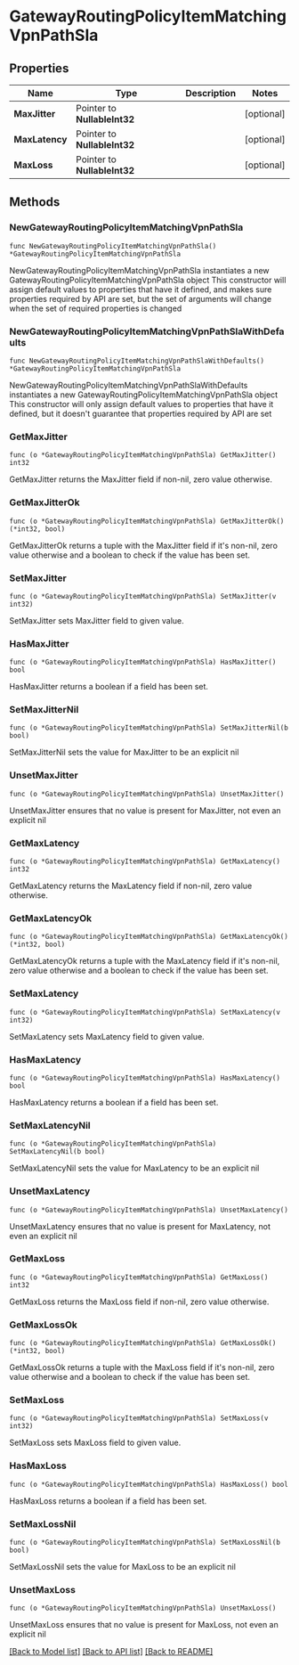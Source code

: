 # GatewayRoutingPolicyItemMatchingVpnPathSla

## Properties

Name | Type | Description | Notes
------------ | ------------- | ------------- | -------------
**MaxJitter** | Pointer to **NullableInt32** |  | [optional] 
**MaxLatency** | Pointer to **NullableInt32** |  | [optional] 
**MaxLoss** | Pointer to **NullableInt32** |  | [optional] 

## Methods

### NewGatewayRoutingPolicyItemMatchingVpnPathSla

`func NewGatewayRoutingPolicyItemMatchingVpnPathSla() *GatewayRoutingPolicyItemMatchingVpnPathSla`

NewGatewayRoutingPolicyItemMatchingVpnPathSla instantiates a new GatewayRoutingPolicyItemMatchingVpnPathSla object
This constructor will assign default values to properties that have it defined,
and makes sure properties required by API are set, but the set of arguments
will change when the set of required properties is changed

### NewGatewayRoutingPolicyItemMatchingVpnPathSlaWithDefaults

`func NewGatewayRoutingPolicyItemMatchingVpnPathSlaWithDefaults() *GatewayRoutingPolicyItemMatchingVpnPathSla`

NewGatewayRoutingPolicyItemMatchingVpnPathSlaWithDefaults instantiates a new GatewayRoutingPolicyItemMatchingVpnPathSla object
This constructor will only assign default values to properties that have it defined,
but it doesn't guarantee that properties required by API are set

### GetMaxJitter

`func (o *GatewayRoutingPolicyItemMatchingVpnPathSla) GetMaxJitter() int32`

GetMaxJitter returns the MaxJitter field if non-nil, zero value otherwise.

### GetMaxJitterOk

`func (o *GatewayRoutingPolicyItemMatchingVpnPathSla) GetMaxJitterOk() (*int32, bool)`

GetMaxJitterOk returns a tuple with the MaxJitter field if it's non-nil, zero value otherwise
and a boolean to check if the value has been set.

### SetMaxJitter

`func (o *GatewayRoutingPolicyItemMatchingVpnPathSla) SetMaxJitter(v int32)`

SetMaxJitter sets MaxJitter field to given value.

### HasMaxJitter

`func (o *GatewayRoutingPolicyItemMatchingVpnPathSla) HasMaxJitter() bool`

HasMaxJitter returns a boolean if a field has been set.

### SetMaxJitterNil

`func (o *GatewayRoutingPolicyItemMatchingVpnPathSla) SetMaxJitterNil(b bool)`

 SetMaxJitterNil sets the value for MaxJitter to be an explicit nil

### UnsetMaxJitter
`func (o *GatewayRoutingPolicyItemMatchingVpnPathSla) UnsetMaxJitter()`

UnsetMaxJitter ensures that no value is present for MaxJitter, not even an explicit nil
### GetMaxLatency

`func (o *GatewayRoutingPolicyItemMatchingVpnPathSla) GetMaxLatency() int32`

GetMaxLatency returns the MaxLatency field if non-nil, zero value otherwise.

### GetMaxLatencyOk

`func (o *GatewayRoutingPolicyItemMatchingVpnPathSla) GetMaxLatencyOk() (*int32, bool)`

GetMaxLatencyOk returns a tuple with the MaxLatency field if it's non-nil, zero value otherwise
and a boolean to check if the value has been set.

### SetMaxLatency

`func (o *GatewayRoutingPolicyItemMatchingVpnPathSla) SetMaxLatency(v int32)`

SetMaxLatency sets MaxLatency field to given value.

### HasMaxLatency

`func (o *GatewayRoutingPolicyItemMatchingVpnPathSla) HasMaxLatency() bool`

HasMaxLatency returns a boolean if a field has been set.

### SetMaxLatencyNil

`func (o *GatewayRoutingPolicyItemMatchingVpnPathSla) SetMaxLatencyNil(b bool)`

 SetMaxLatencyNil sets the value for MaxLatency to be an explicit nil

### UnsetMaxLatency
`func (o *GatewayRoutingPolicyItemMatchingVpnPathSla) UnsetMaxLatency()`

UnsetMaxLatency ensures that no value is present for MaxLatency, not even an explicit nil
### GetMaxLoss

`func (o *GatewayRoutingPolicyItemMatchingVpnPathSla) GetMaxLoss() int32`

GetMaxLoss returns the MaxLoss field if non-nil, zero value otherwise.

### GetMaxLossOk

`func (o *GatewayRoutingPolicyItemMatchingVpnPathSla) GetMaxLossOk() (*int32, bool)`

GetMaxLossOk returns a tuple with the MaxLoss field if it's non-nil, zero value otherwise
and a boolean to check if the value has been set.

### SetMaxLoss

`func (o *GatewayRoutingPolicyItemMatchingVpnPathSla) SetMaxLoss(v int32)`

SetMaxLoss sets MaxLoss field to given value.

### HasMaxLoss

`func (o *GatewayRoutingPolicyItemMatchingVpnPathSla) HasMaxLoss() bool`

HasMaxLoss returns a boolean if a field has been set.

### SetMaxLossNil

`func (o *GatewayRoutingPolicyItemMatchingVpnPathSla) SetMaxLossNil(b bool)`

 SetMaxLossNil sets the value for MaxLoss to be an explicit nil

### UnsetMaxLoss
`func (o *GatewayRoutingPolicyItemMatchingVpnPathSla) UnsetMaxLoss()`

UnsetMaxLoss ensures that no value is present for MaxLoss, not even an explicit nil

[[Back to Model list]](../README.md#documentation-for-models) [[Back to API list]](../README.md#documentation-for-api-endpoints) [[Back to README]](../README.md)


